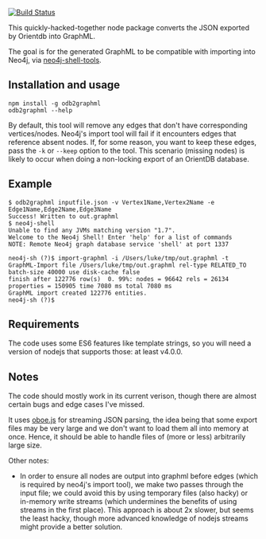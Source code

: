 [![Build Status](https://travis-ci.org/lukeasrodgers/odb2graphml.svg?branch=master)](https://travis-ci.org/lukeasrodgers/odb2graphml)

This quickly-hacked-together node package converts the JSON exported by Orientdb into GraphML.

The goal is for the generated GraphML to be compatible with importing into Neo4j, via [neo4j-shell-tools](https://github.com/jexp/neo4j-shell-tools).

## Installation and usage

```
npm install -g odb2graphml
odb2graphml --help
```

By default, this tool will remove any edges that don't have corresponding vertices/nodes. Neo4j's import tool will fail if it
encounters edges that reference absent nodes. If, for some reason, you want to keep these edges, pass the `-k` or `--keep`
option to the tool. This scenario (missing nodes) is likely to occur when doing a non-locking export of an OrientDB database.

## Example

```
$ odb2graphml inputfile.json -v Vertex1Name,Vertex2Name -e Edge1Name,Edge2Name,Edge3Name
Success! Written to out.graphml
$ neo4j-shell
Unable to find any JVMs matching version "1.7".
Welcome to the Neo4j Shell! Enter 'help' for a list of commands
NOTE: Remote Neo4j graph database service 'shell' at port 1337

neo4j-sh (?)$ import-graphml -i /Users/luke/tmp/out.graphml -t
GraphML-Import file /Users/luke/tmp/out.graphml rel-type RELATED_TO batch-size 40000 use disk-cache false
finish after 122776 row(s)  0. 99%: nodes = 96642 rels = 26134 properties = 150905 time 7080 ms total 7080 ms
GraphML import created 122776 entities.
neo4j-sh (?)$
```

## Requirements

The code uses some ES6 features like template strings, so you will need a version of nodejs that supports those: at least v4.0.0.

## Notes

The code should mostly work in its current verison, though there are almost certain bugs and edge cases I've missed.

It uses [oboe.js](http://oboejs.com/) for streaming JSON parsing, the idea being that some export files may be very large and we don't want to load them all into memory at once.
Hence, it should be able to handle files of (more or less) arbitrarily large size.

Other notes:

* In order to ensure all nodes are output into graphml before edges (which is required by neo4j's import tool), we make
two passes through the input file; we could avoid this by using temporary files (also hacky) or in-memory write streams (which
undermines the benefits of using streams in the first place). This approach is about 2x slower, but seems the least hacky, though
more advanced knowledge of nodejs streams might provide a better solution.
